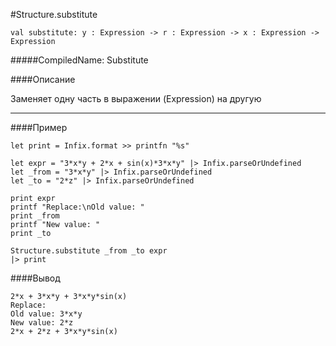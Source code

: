 #Structure.substitute

	val substitute: y : Expression -> r : Expression -> x : Expression ->  Expression


#####CompiledName: Substitute


####Описание

Заменяет одну часть в выражении (Expression) на другую 

----------

####Пример
    
    let print = Infix.format >> printfn "%s"
    
    let expr = "3*x*y + 2*x + sin(x)*3*x*y" |> Infix.parseOrUndefined
    let _from = "3*x*y" |> Infix.parseOrUndefined
    let _to = "2*z" |> Infix.parseOrUndefined
    
    print expr 
    printf "Replace:\nOld value: "
    print _from
    printf "New value: "
    print _to
    
    Structure.substitute _from _to expr
    |> print
    
    
####Вывод
    
    2*x + 3*x*y + 3*x*y*sin(x)
    Replace:
    Old value: 3*x*y
    New value: 2*z
    2*x + 2*z + 3*x*y*sin(x)
    